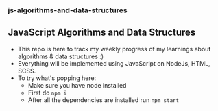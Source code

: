 ### js-algorithms-and-data-structures
## JavaScript Algorithms and Data Structures

- This repo is here to track my weekly progress of my learnings about algorithms & data structures :)
- Everything will be implemented using JavaScript on NodeJs, HTML, SCSS.
- To try what's popping here:
  - Make sure you have node installed
  - First do `npm i`
  - After all the dependencies are installed run `npm start`